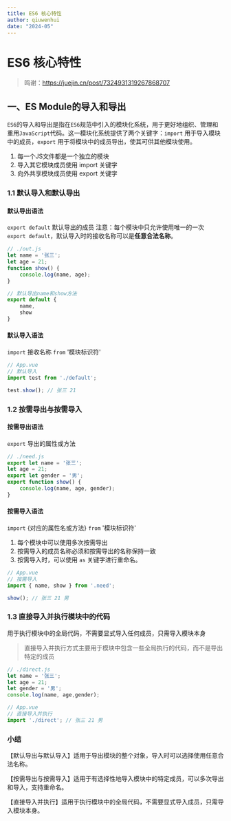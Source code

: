 ```yaml
---
title: ES6 核心特性
author: qiuwenhui
date: "2024-05"
---
```


# ES6 核心特性

> 鸣谢：https://juejin.cn/post/7324931319267868707

## 一、ES Module的导入和导出

`ES6`的导入和导出是指在`ES6`规范中引入的模块化系统，用于更好地组织、管理和重用`JavaScript`代码。这一模块化系统提供了两个关键字：`import` 用于导入模块中的成员，`export` 用于将模块中的成员导出，使其可供其他模块使用。

1. 每一个JS文件都是一个独立的模块
2. 导入其它模块成员使用 import 关键字
3. 向外共享模块成员使用 export 关键字

### 1.1 默认导入和默认导出

#### 默认导出语法
`export default` 默认导出的成员
注意：每个模块中只允许使用唯一的一次 `export default`，默认导入时的接收名称可以是**任意合法名称**。

```js
// ./out.js
let name = '张三';
let age = 21;
function show() {
    console.log(name, age);
}

// 默认导出name和show方法
export default {
    name,
    show
}
```

#### 默认导入语法
`import` 接收名称 `from` '模块标识符'
```js
// App.vue
// 默认导入
import test from './default';

test.show(); // 张三 21
```


### 1.2 按需导出与按需导入

#### 按需导出语法
`export` 导出的属性或方法

```js
// ./need.js
export let name = '张三';
let age = 21;
export let gender = '男';
export function show() {
    console.log(name, age, gender);
}
```

#### 按需导入语法
`import` {对应的属性名或方法} `from` '模块标识符'

1. 每个模块中可以使用多次按需导出
2. 按需导入的成员名称必须和按需导出的名称保持一致
3. 按需导入时，可以使用 `as` 关键字进行重命名。

```js
// App.vue
// 按需导入
import { name, show } from '.need';

show(); // 张三 21 男
```

### 1.3 直接导入并执行模块中的代码
用于执行模块中的全局代码，不需要显式导入任何成员，只需导入模块本身

> 直接导入并执行方式主要用于模块中包含一些全局执行的代码，而不是导出特定的成员

```js
// ./direct.js
let name = '张三';
let age = 21;
let gender = '男';
console.log(name, age,gender);
```

```js
// App.vue
// 直接导入并执行
import './direct'; // 张三 21 男
```

### 小结

【默认导出与默认导入】适用于导出模块的整个对象，导入时可以选择使用任意合法名称。

【按需导出与按需导入】适用于有选择性地导入模块中的特定成员，可以多次导出和导入，支持重命名。

【直接导入并执行】适用于执行模块中的全局代码，不需要显式导入成员，只需导入模块本身。

